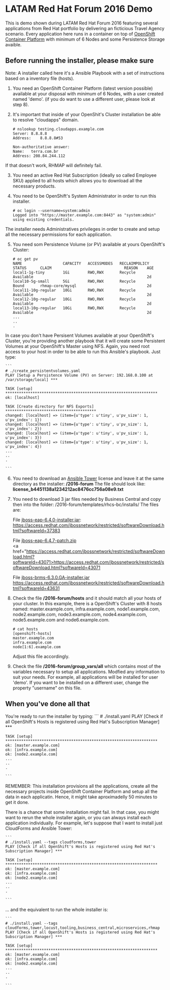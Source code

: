 <h1>LATAM Red Hat Forum 2016 Demo</h1>
This is demo shown during LATAM Red Hat Forum 2016 featuring several applications from Red Hat portfolio by delivering an ficticious Travel Agency scenario. Every application here runs in a container on top of <a href="https://docs.openshift.com/container-platform/3.4/welcome/index.html">OpenShift Container Platform</a> with minimum of 6 Nodes and some Persistence Storage avaible.

## Before running the installer, please make sure
Note: A installer called here it's a Ansible Playbook with a set of instructions based on a inventory file (hosts). 

1. You need an OpenShift Container Platform (latest version possible) available at your disposal with *minimum* of 6 Nodes, with a user created named 'demo'. (if you do want to use a different user, please look at step 8).

2. It's important that inside of your OpenShit's Cluster installation be able to resolve "cloudapps" domain.

    ```
    # nslookup testing.cloudapps.example.com
    Server:	8.8.8.8
    Address:	8.8.8.8#53

    Non-authoritative answer:
    Name:	terra.com.br
    Address: 208.84.244.112
    ```

If that doesn't work, RHMAP will definitely fail. 

3. You need an active Red Hat Subscription (ideally so called Employee SKU) applied to all hosts which allows you to download all the necessary products.

4. You need to be OpenShift's System Administrator in order to run this installer.
    ```
    # oc login --username=system:admin
    Logged into "https://master.example.com:8443" as "system:admin" using existing credentials.
    ```

The installer needs Administratives privileges in order to create and setup all the necessary permissions for each application.

5. You need som Persistence Volume (or PV) available at yours OpenShift's Cluster:
    ```
    # oc get pv
    NAME                  CAPACITY   ACCESSMODES   RECLAIMPOLICY   STATUS      CLAIM                                REASON    AGE
    local1-1g-tiny        1Gi        RWO,RWX       Recycle         Available                                                  2d
    local10-5g-small      5Gi        RWO,RWX       Recycle         Bound       rhmap-core/mysql                               2d
    local11-10g-regular   10Gi       RWO,RWX       Recycle         Available                                                  2d
    local12-10g-regular   10Gi       RWO,RWX       Recycle         Available                                                  2d
    local13-10g-regular   10Gi       RWO,RWX       Recycle         Available                                                  2d
    ...
    ..
    .
    ```

In case you don't have Persisent Volumes available at your OpenShift's Cluster, you're providing another playbook that it will create some Persistent Volumes at your OpenShift's Master using NFS. Again, you need root access to your host in order to be able to run this Ansible's playbook. Just type:

    ```
    # ./create_persistentvolumes.yaml
    PLAY [Setup a Persistence Volume (PV) on Server: 192.168.0.100 at /var/storage/local] ***

    TASK [setup] *******************************************************************
    ok: [localhost]

    TASK [Create directory for NFS Exports] ****************************************
    changed: [localhost] => (item={u'type': u'tiny', u'pv_size': 1, u'pv_index': 1})
    changed: [localhost] => (item={u'type': u'tiny', u'pv_size': 1, u'pv_index': 2})
    changed: [localhost] => (item={u'type': u'tiny', u'pv_size': 1, u'pv_index': 3})
    changed: [localhost] => (item={u'type': u'tiny', u'pv_size': 1, u'pv_index': 4})
    ...
    ..
    .

    ```

6. You need to download an <a href="https://www.ansible.com/tower">Ansible Tower</a> license and leave it at the same directory as the installer: <b>/2016-forum</b>
   The file should look like: <b>license_b4451138a1234212ac8476cc756a08e9.txt</b>

7. You need to download 3 jar files needed by Business Central and copy then into the folder: /2016-forum/templates/rhcs-bc/installs/
   The files are:

   File <a href="https://access.redhat.com/jbossnetwork/restricted/softwareDownload.html?softwareId=37383">jboss-eap-6.4.0-installer.jar</a>:   
   <a href="https://access.redhat.com/jbossnetwork/restricted/softwareDownload.html?softwareId=37383">https://access.redhat.com/jbossnetwork/restricted/softwareDownload.html?softwareId=37383</a>

   File <a href="https://access.redhat.com/jbossnetwork/restricted/softwareDownload.html?softwareId=43071">jboss-eap-6.4.7-patch.zip</a>        
   <a href="https://access.redhat.com/jbossnetwork/restricted/softwareDownload.html?softwareId=43071>https://access.redhat.com/jbossnetwork/restricted/softwareDownload.html?softwareId=43071</a>

   File <a href="https://access.redhat.com/jbossnetwork/restricted/softwareDownload.html?softwareId=43631">jboss-brms-6.3.0.GA-installer.jar</a>
   <a href="https://access.redhat.com/jbossnetwork/restricted/softwareDownload.html?softwareId=43631">https://access.redhat.com/jbossnetwork/restricted/softwareDownload.html?softwareId=43631</a>

8. Check the file <b>/2016-forum/hosts</b> and it should match all your hosts of your cluster. In this example, there is a OpenShift's Cluster with 8 hosts named: master.example.com, infra.example.com, node1.example.com, node2.example.com, node3.example.com, node4.example.com, node5.example.com and node6.example.com.

    ```
    # cat hosts
    [openshift-hosts]
    master.example.com
    infra.example.com
    node[1:6].example.com
    ```

    Adjust this file accordingly.

9. Check the file <b>/2016-forum/group_vars/all</b> which contains most of the variables necessary to setup all applications. Modfied any information to suit your needs. For example, all applications will be installed for user 'demo'. If you want to be installed on a different user, change the property "username" on this file. 

   
## When you've done all that

You're ready to run the installer by typing:
    ```
    # ./install.yaml
    PLAY [Check if all OpenShift's Hosts is registered using Red Hat's Subscription Manager] ***

    TASK [setup] *******************************************************************
    ok: [master.example.com]
    ok: [infra.example.com]
    ok: [node2.example.com]
    ...
    ..
    .

    ```

REMEMBER: This installation provisions all the applications, create all the necessary projects inside OpenShift Container Platform and setup all the data in each applicatin. Hence, it might take aproximadelly 50 minutes to get it done. 

There is a chance that some installation might fail. In that case, you might want to rerun the whole installer again, or you can always install each application individually. For example, let's suppose that I want to install just CloudForms and Ansible Tower:

    ```
    # ./install.yaml --tags cloudforms,tower
    PLAY [Check if all OpenShift's Hosts is registered using Red Hat's Subscription Manager] ***

    TASK [setup] *******************************************************************
    ok: [master.example.com]
    ok: [infra.example.com]
    ok: [node2.example.com]
    ...
    ..
    .

    ```

... and the equivalent to run the whole installer is:

    ```
    # ./install.yaml --tags cloudforms,tower,locust,tooling,business_central,microservices,rhmap
    PLAY [Check if all OpenShift's Hosts is registered using Red Hat's Subscription Manager] ***

    TASK [setup] *******************************************************************
    ok: [master.example.com]
    ok: [infra.example.com]
    ok: [node2.example.com]
    ...
    ..
    .

    ```

